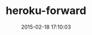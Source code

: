 ---
layout: post
title:  "heroku-forward"
repo:   "dblock/heroku-forward"
date:   2015-02-18 17:10:03
gemurl: http://github.com/dblock/heroku-forward
---